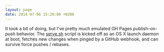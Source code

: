 ```yaml
---
layout: page
date: 2014-07-06 15:29:00 +0200
---
```


It took a bit of doing, but I've pretty much emulated GH Pages publish-on-push behavior. The [serve.sh](https://github.com/cbeams/chris.beams.io/blob/master/serve.sh) script is kicked off as an OS X launch daemon at boot, fetches new changes when pinged by a GitHub webhook, and can survive force pushes / rebases.
